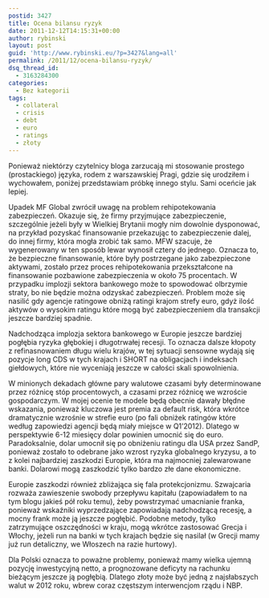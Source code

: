 ```yaml
---
postid: 3427
title: Ocena bilansu ryzyk
date: 2011-12-12T14:15:31+00:00
author: rybinski
layout: post
guid: 'http://www.rybinski.eu/?p=3427&lang=all'
permalink: /2011/12/ocena-bilansu-ryzyk/
dsq_thread_id:
  - 3163284300
categories:
  - Bez kategorii
tags:
  - collateral
  - crisis
  - debt
  - euro
  - ratings
  - złoty
---
```

Ponieważ niektórzy czytelnicy bloga zarzucają mi stosowanie prostego (prostackiego) języka, rodem z warszawskiej Pragi, gdzie się urodziłem i wychowałem, poniżej przedstawiam próbkę innego stylu. Sami oceńcie jak lepiej.

Upadek MF Global zwrócił uwagę na problem rehipotekowania zabezpieczeń. Okazuje się, że firmy przyjmujące zabezpieczenie, szczególnie jeżeli były w Wielkiej Brytanii mogły nim dowolnie dysponować, na przykład pozyskać finansowanie przekazując to zabezpieczenie dalej, do innej firmy, która mogła zrobić tak samo. MFW szacuje, że wygenerowany w ten sposób lewar wynosił cztery do jednego. Oznacza to, że bezpieczne finansowanie, które były postrzegane jako zabezpieczone aktywami, zostało przez proces rehipotekowania przekształcone na finansowanie pozbawione zabezpieczenia w około 75 procentach. W przypadku implozji sektora bankowego może to spowodować olbrzymie straty, bo nie będzie można odzyskać zabezpieczeń. Problem może się nasilić gdy agencje ratingowe obniżą ratingi krajom strefy euro, gdyż ilość aktywów o wysokim ratingu które mogą być zabezpieczeniem dla transakcji jeszcze bardziej spadnie.

<!--more-->

Nadchodząca implozja sektora bankowego w Europie jeszcze bardziej pogłębia ryzyka głębokiej i długotrwałej recesji. To oznacza dalsze kłopoty z refinasnowaniem długu wielu krajów, w tej sytuacji sensowne wydają się pozycje long CDS w tych krajach i SHORT na obligacjach i indeksach giełdowych, które nie wyceniają jeszcze w całości skali spowolnienia.

W minionych dekadach główne pary walutowe czasami były determinowane przez różnicę stóp procentowych, a czasami przez różnicę we wzroście gospodarczym. W mojej ocenie te modele będą obecnie dawały błędne wskazania, ponieważ kluczowa jest premia za default risk, która wkrótce dramatycznie wzrośnie w strefie euro (po fali obniżek ratingów które według zapowiedzi agencji będą miały miejsce w Q1’2012). Dlatego w perspektywie 6-12 miesięcy dolar powinien umocnić się do euro. Paradoksalnie, dolar umocnił się po obniżeniu ratingu dla USA przez SandP, ponieważ zostało to odebrane jako wzrost ryzyka globalnego kryzysu, a to z kolei najbardziej zaszkodzi Europie, która ma najmocniej zalewarowane banki. Dolarowi mogą zaszkodzić tylko bardzo złe dane ekonomiczne.

Europie zaszkodzi również zbliżająca się fala protekcjonizmu. Szwajcaria rozważa zawieszenie swobody przepływu kapitału (zapowiadałem to na tym blogu jakieś pół roku temu), żeby powstrzymać umacnianie franka, ponieważ wskaźniki wyprzedzające zapowiadają nadchodzącą recesję, a mocny frank może ją jeszcze pogłębić. Podobne metody, tylko zatrzymujące oszczędności w kraju, mogą wkrótce zastosować Grecja i Włochy, jeżeli run na banki w tych krajach będzie się nasilał (w Grecji mamy już run detaliczny, we Włoszech na razie hurtowy).

Dla Polski oznacza to poważne problemy, ponieważ mamy wielka ujemną pozycję inwestycyjną netto, a prognozowane deficyty na rachunku bieżącym jeszcze ją pogłębią. Dlatego złoty może być jedną z najsłabszych walut w 2012 roku, wbrew coraz częstszym interwencjom rządu i NBP.
